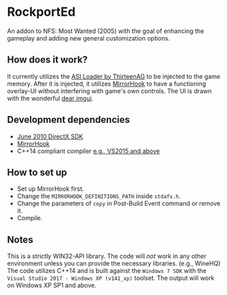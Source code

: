 # RockportEd
An addon to NFS: Most Wanted (2005) with the goal of enhancing the gameplay and adding new general customization options.

## How does it work?
It currently utilizes the [ASI Loader by ThirteenAG](https://github.com/ThirteenAG/Ultimate-ASI-Loader) to be injected to the game memory.
After it is injected, it utilizes [MirrorHook](https://github.com/berkay2578/MirrorHook) to have a functioning overlay-UI without interfering with game's own controls.
The UI is drawn with the wonderful [dear imgui](https://github.com/ocornut/imgui).

## Development dependencies
- [June 2010 DirectX SDK](https://www.microsoft.com/en-us/download/details.aspx?id=6812)
- [MirrorHook](https://github.com/berkay2578/MirrorHook)
- C++14 compliant compiler [e.g., VS2015 and above](https://www.visualstudio.com)

## How to set up
- Set up MirrorHook first.
- Change the `MIRRORHOOK_DEFINITIONS_PATH` inside `stdafx.h`.
- Change the parameters of `copy` in Post-Build Event command or remove it.
- Compile.

## Notes
This is a strictly WIN32-API library. The code will *not* work in any other environment unless you can provide the necessary libraries. (e.g., WineHQ)
The code utilizes C++14 and is built against the `Windows 7 SDK` with the `Visual Studio 2017 - Windows XP (v141_xp)` toolset. The output will work on Windows XP SP1 and above.
